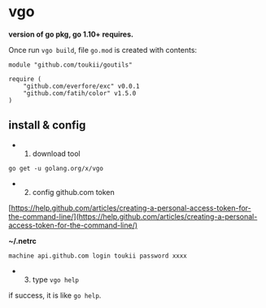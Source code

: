 # vgo

__version of go pkg, go 1.10+ requires.__

Once run `vgo build`, file `go.mod` is created with contents:

```
module "github.com/toukii/goutils"

require (
	"github.com/everfore/exc" v0.0.1
	"github.com/fatih/color" v1.5.0
)
```

## install & config

 - 1. download tool

```
go get -u golang.org/x/vgo
```

 - 2. config github.com token

 [https://help.github.com/articles/creating-a-personal-access-token-for-the-command-line/](https://help.github.com/articles/creating-a-personal-access-token-for-the-command-line/)

__~/.netrc__


```
machine api.github.com login toukii password xxxx
```

 - 3. type `vgo help`

if success, it is like `go help`.
